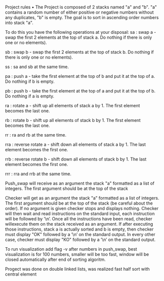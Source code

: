 Project rules
• The Project is composed of 2 stacks named "a" and "b".
"a" contains a random number of either positive or negative numbers without
any duplicates, "b" is empty. The goal is to sort in ascending order numbers
into stack "a".

 To do this you have the following operations at your disposal:
sa : swap a - swap the first 2 elements at the top of stack a. Do nothing if there
is only one or no elements).

sb : swap b - swap the first 2 elements at the top of stack b. Do nothing if there
is only one or no elements).

ss : sa and sb at the same time.

pa : push a - take the first element at the top of b and put it at the top of a. Do
nothing if b is empty.

pb : push b - take the first element at the top of a and put it at the top of b. Do
nothing if a is empty.

ra : rotate a - shift up all elements of stack a by 1. The first element becomes
the last one.

rb : rotate b - shift up all elements of stack b by 1. The first element becomes
the last one.

rr : ra and rb at the same time.

rra : reverse rotate a - shift down all elements of stack a by 1. The last element
becomes the first one.

rrb : reverse rotate b - shift down all elements of stack b by 1. The last element
becomes the first one.

rrr : rra and rrb at the same time.

  Push_swap will receive as an argument the stack "a" formatted as a list of integers.
The first argument should be at the top of the stack
 
  Checker will get as an argument the stack "a" formatted as a list of integers. 
The first argument should be at the top of the stack (be careful about the order). If 
no argument is given checker stops and displays nothing. Checker will then wait and 
read instructions on the standard input, each instruction will be followed by ’\n’. 
Once all the instructions have been read, checker willexecute them on the stack received 
as an argument. If after executing those instructions, stack a is actually sorted and b 
is empty, then checker must display "OK" followed by a ’\n’ on the standard output. In every
other case, checker must display "KO" followed by a ’\n’ on the standard output.

  To run visualization add flag -v after numbers in push_swap, best visualization is for 100
numbers, smaller will be too fast, window will be closed automatically after end of sorting
algoritm.

  Progect was done on double linked lists, was realized fast half sort with central element
